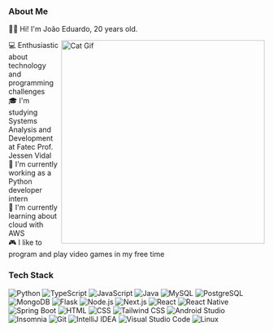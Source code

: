 <!-- INTRODUCTION -->



<!-- ABOUT ME -->
### About Me

🙋‍♂️ Hi! I'm João Eduardo, 20 years old.

<img alt="Cat Gif" src="https://i.pinimg.com/originals/19/b2/8c/19b28c8372aaec65623f7ee7332e74be.gif" align="right" width=400 />

💻 Enthusiastic about technology and programming challenges <br>
🎓 I'm studying Systems Analysis and Development at Fatec Prof. Jessen Vidal <br>
💼 I'm currently working as a Python developer intern <br>
📖 I'm currently learning about cloud with AWS <br>
🎮 I like to program and play video games in my free time <br>


<!-- TECH STACK -->
### Tech Stack

![Python][python-badge]
![TypeScript][typescript-badge]
![JavaScript][javascript-badge]
![Java][java-badge]
![MySQL][mysql-badge]
![PostgreSQL][postgresql-badge]
![MongoDB][mongodb-badge]
![Flask][flask-badge]
![Node.js][nodejs-badge]
![Next.js][nextjs-badge]
![React][react-badge]
![React Native][react-native-badge]
![Spring Boot][spring-boot-badge]
![HTML][html-badge]
![CSS][css-badge]
![Tailwind CSS][tailwind-css-badge]
![Android Studio][android-studio-badge]
![Insomnia][insomnia-badge]
![Git][git-badge]
![IntelliJ IDEA][intellij-idea-badge]
![Visual Studio Code][visual-studio-code-badge]
![Linux][linux-badge]


<!-- MARKDOWN LINKS -->
[java-badge]: https://img.shields.io/badge/Java-ED8B00?logo=openjdk&logoColor=orange&color=%231F1C31
[spring-boot-badge]: https://img.shields.io/badge/Spring_Boot-F2F4F9?logo=spring-boot&color=%231F1C31
[react-badge]: https://img.shields.io/badge/React-%2320232a.svg?logo=react&logoColor=%2361DAFB&color=%231F1C31
[react-native-badge]: https://img.shields.io/badge/React_Native-20232A?logo=react&logoColor=%2361DAFB&color=%231F1C31
[nextjs-badge]: https://img.shields.io/badge/Next.js-000000.svg?logo=next.js&color=%231F1C31
[android-studio-badge]: https://img.shields.io/badge/Android%20Studio-3DDC84.svg?logo=android-studio&color=%231F1C31
[python-badge]: https://img.shields.io/badge/Python-3776AB?logo=python&logoColor=yellow&color=%231F1C31
[flask-badge]: https://img.shields.io/badge/Flask-%23000.svg?logo=flask&logoColor=white&color=%231F1C31
[nodejs-badge]: https://img.shields.io/badge/Node.js-43853D?logo=node.js&logoColor=white&color=%231F1C31
[mysql-badge]: https://img.shields.io/badge/MySQL-%2300f.svg?logo=mysql&color=%231F1C31
[postgresql-badge]: https://img.shields.io/badge/PostgreSQL-%23316192.svg?logo=postgresql&color=%231F1C31
[mongodb-badge]: https://img.shields.io/badge/MongoDB-%234ea94b.svg?logo=mongodb&color=%231F1C31
[typescript-badge]: https://img.shields.io/badge/Typescript-%23007ACC.svg?logo=typescript&color=%231F1C31
[javascript-badge]: https://img.shields.io/badge/Javascript-%23323330.svg?logo=javascript&logoColor=%23F7DF1E&color=%231F1C31
[tailwind-css-badge]: https://img.shields.io/badge/Tailwind%20CSS-%2338B2AC.svg?logo=tailwind-css&color=%231F1C31
[css-badge]: https://img.shields.io/badge/CSS-%231572B6.svg?logo=css3&logoColor=blue&color=%231F1C31
[html-badge]: https://img.shields.io/badge/HTML-%23E34F26.svg?logo=html5&color=%231F1C31
[insomnia-badge]: https://img.shields.io/badge/Insomnia-FF6C37?logo=insomnia&color=%231F1C31
[git-badge]: https://img.shields.io/badge/Git-%23F05033.svg?logo=git&color=%231F1C31
[intellij-idea-badge]: https://img.shields.io/badge/IntelliJ%20IDEA-000000.svg?logo=intellij-idea&color=%231F1C31
[visual-studio-code-badge]: https://img.shields.io/badge/Visual%20Studio%20Code-0078d7.svg?logo=visual-studio-code&logoColor=blue&color=%231F1C31
[linux-badge]: https://img.shields.io/badge/Linux-FCC624.svg?logo=linux&logoColor=black&color=%231F1C31

